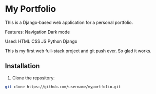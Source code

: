 # My Portfolio

This is a Django-based web application for a personal portfolio.

Features:
Navigation
Dark mode

Used:
HTML
CSS
JS
Python
Django

This is my first web full-stack project and git push ever. So glad it works.

## Installation

1. Clone the repository:
```sh
git clone https://github.com/username/myportfolio.git